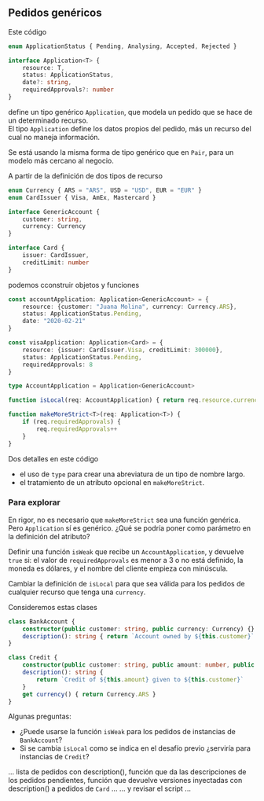 ## Pedidos genéricos

Este código
``` typescript
enum ApplicationStatus { Pending, Analysing, Accepted, Rejected }

interface Application<T> {
    resource: T,
    status: ApplicationStatus,
    date?: string,
    requiredApprovals?: number
}
```

define un tipo genérico `Application`, que modela un pedido que se hace de un determinado recurso.  
El tipo `Application` define los datos propios del pedido, más un recurso del cual no maneja información.

Se está usando la misma forma de tipo genérico que en `Pair`, para un modelo más cercano al negocio.

A partir de la definición de dos tipos de recurso
``` typescript
enum Currency { ARS = "ARS", USD = "USD", EUR = "EUR" }
enum CardIssuer { Visa, AmEx, Mastercard }

interface GenericAccount {
    customer: string,
    currency: Currency
}

interface Card {
    issuer: CardIssuer,
    creditLimit: number
}
```

podemos cconstruir objetos y funciones
``` typescript
const accountApplication: Application<GenericAccount> = { 
    resource: {customer: "Juana Molina", currency: Currency.ARS},
    status: ApplicationStatus.Pending,
    date: "2020-02-21"
}

const visaApplication: Application<Card> = {
    resource: {issuer: CardIssuer.Visa, creditLimit: 300000},
    status: ApplicationStatus.Pending,
    requiredApprovals: 8
}

type AccountApplication = Application<GenericAccount>

function isLocal(req: AccountApplication) { return req.resource.currency === Currency.ARS }

function makeMoreStrict<T>(req: Application<T>) { 
    if (req.requiredApprovals) {
        req.requiredApprovals++
    }
}
```
Dos detalles en este código
- el uso de `type` para crear una abreviatura de un tipo de nombre largo.
- el tratamiento de un atributo opcional en `makeMoreStrict`.



### Para explorar
En rigor, no es necesario que `makeMoreStrict` sea una función genérica. Pero `Application` sí es genérico. ¿Qué se podría poner como parámetro en la definición del atributo?

Definir una función `isWeak` que recibe un `AccountApplication`, y devuelve `true` si: el valor de `requiredApprovals`  es menor a 3 o no está definido, la moneda es dólares, y el nombre del cliente empieza con minúscula.

Cambiar la definición de `isLocal` para que sea válida para los pedidos de cualquier recurso que tenga una `currency`.

Consideremos estas clases 
``` typescript
class BankAccount {
    constructor(public customer: string, public currency: Currency) {}
    description(): string { return `Account owned by ${this.customer}` }
}

class Credit {
    constructor(public customer: string, public amount: number, public rate: number) {}
    description(): string { 
        return `Credit of ${this.amount} given to ${this.customer}` 
    }
    get currency() { return Currency.ARS }
}
```
Algunas preguntas:
- ¿Puede usarse la función `isWeak` para los pedidos de instancias de `BankAccount`?
- Si se cambia `isLocal` como se indica en el desafío previo ¿serviría para instancias de `Credit`?

... lista de pedidos con description(), función que da las descripciones de los pedidos pendientes, función que devuelve versiones inyectadas con description() a pedidos de `Card` ...
... y revisar el script ...